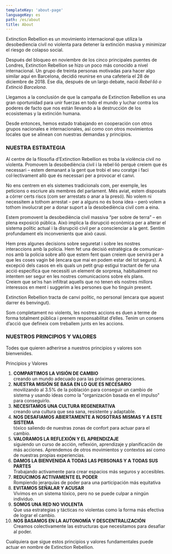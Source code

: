 ```yaml
---
templateKey: 'about-page'
languageKey: es
path: /es/about
title: About
---
```


Extinction Rebellion es un movimiento internacional que utiliza la desobediencia civil no violenta para detener la extinción masiva y minimizar el riesgo de colapso social.

Después del bloqueo en noviembre de los cinco principales puentes de Londres, Extinction Rebellion se hizo un poco más conocido a nivel internacional. Un grupo de treinta personas motivadas para hacer algo similar aquí en Barcelona, decidió reunirse en una cafetería el 28 de diciembre de 2018. Ese día, después de un largo debate, nació _Rebel·lió o Extinció Barcelona_.

Llegamos a la conclusión de que la campaña de Extinction Rebellion es una gran oportunidad para unir fuerzas en todo el mundo y luchar contra los poderes de facto que nos están llevando a la destrucción de los ecosistemas y la extinción humana.

Desde entonces, hemos estado trabajando en cooperación con otros grupos nacionales e internacionales, así como con otros movimientos locales que se alinean con nuestras demandas y principios.


### NUESTRA ESTRATEGIA

Al centre de la filosofia d’Extinction Rebellion es troba la violència civil no violenta.
Promovem la desobediència civil i la rebel·lió perquè creiem que és necessari – estem demanant a la gent que trobi el seu coratge i faci col·lectivament allò que és necessari per a provocar el canvi.

No ens centrem en els sistemes tradicionals com, per exemple, les peticions o escriure als membres del parlament. Més aviat, estem disposats a córrer certs riscs (com ser arrestats o anar a la presó). No volem ni necessitem a tothom arrestat – per a alguns no és bona idea – però volem a tothom involucrat per a donar suport a la desobediència civil com a eina.

Estem promovent la desobediència civil massiva “per sobre de terra” – en plena exposició pública. Això implica la disrupció econòmica per a alterar el sistema polític actual i la disrupció civil per a conscienciar a la gent. Sentim profundament els inconvenients que això causi.

Hem pres algunes decisions sobre seguretat i sobre les nostres interaccions amb la policia. Hem fet una decisió estratègica de comunicar-nos amb la policia sobre allò que estem fent quan creiem que servirà per a que les coses vagin bé (encara que mai en podem estar del tot segurs). A excepció dels casos en els quals un petit grup estigui tractant de fer una acció específica que necessiti un element de sorpresa, habitualment no intentem ser segur en les nostres comunicacions sobre els plans.  
Creiem que se’ns han infiltrat aquells que no tenen els nostres millors interessos en ment i suggerim a les persones que ho tinguin present.

Extinction Rebellion tracta de canvi polític, no personal (encara que aquest darrer és benvingut).

Som completament no violents, les nostres accions es duen a terme de forma totalment pública i prenem responsabilitat d’elles. Tenim un consens d’acció que defineix com treballem junts en les accions.


### NUESTROS PRINCIPIOS Y VALORES

Todes que quieren adherirse a nuestros principios y valores son bienvenides.

Principios y Valores
1. **COMPARTIMOS LA VISIÓN DE CAMBIO**  
creando un mundo adecuado para las próximas generaciones.
1. **NUESTRA MISIÓN SE BASA EN LO QUE ES NECESARIO**  
movilizando al 3.5% de la población para conseguir un cambio de sistema y usando ideas como la "organización basada en el impulso" para conseguirlo.
1. **NECESITAMOS UNA CULTURA REGENERATIVA**  
creando una cultura que sea sana, resistente y adaptable.
1. **NOS DESAFIAMOS ABIERTAMENTE A NOSOTRAS MISMAS Y A ESTE SISTEMA**  
tóxico saliendo de nuestras zonas de confort para actuar para el cambio.
1. **VALORAMOS LA REFLEXIÓN Y EL APRENDIZAJE**  
siguiendo un curso de acción, reflexión, aprendizaje y planificación de más acciones. Aprendemos de otros movimientos y contextos así como de nuestras propias experiencias.
1. **DAMOS LA BIENVENIDA A TODAS LAS PERSONAS Y A TODAS SUS PARTES**  
Trabajando activamente para crear espacios más seguros y accesibles.
1. **REDUCIMOS ACTIVAMENTE EL PODER**  
Rompiendo jerarquías de poder para una participación más equitativa
1. **EVITAMOS SEÑALAR Y ACUSAR**  
Vivimos en un sistema tóxico, pero no se puede culpar a ningún individuo.
1. **SOMOS UNA RED NO VIOLENTA**  
Que usa estrategias y tácticas no violentas como la forma más efectiva de lograr el cambio.
1. **NOS BASAMOS EN LA AUTONOMÍA Y DESCENTRALIZACIÓN**  
Creamos colectivamente las estructuras que necesitamos para desafiar al poder. 

Cualquiera que sigue estos principios y valores fundamentales puede actuar en nombre de Extinction Rebellion.
